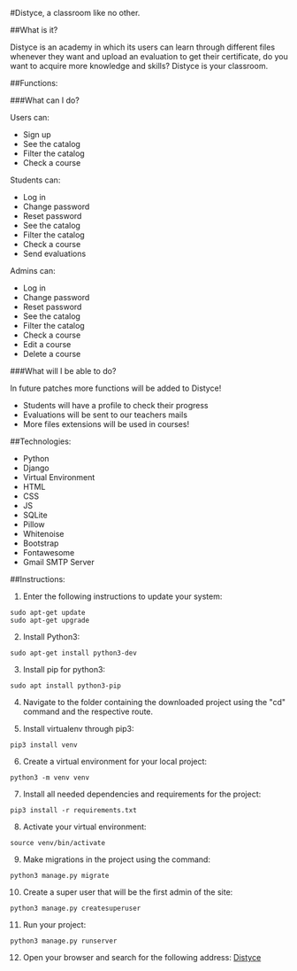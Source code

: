 #Distyce, a classroom like no other.

##What is it?

Distyce is an academy in which its users can learn through different files whenever they want and upload an evaluation to get their certificate, do you want to acquire more knowledge and skills? Distyce is your classroom.

##Functions:

###What can I do?

Users can:
- Sign up
- See the catalog
- Filter the catalog
- Check a course

Students can:
- Log in
- Change password
- Reset password
- See the catalog
- Filter the catalog
- Check a course
- Send evaluations

Admins can:
- Log in
- Change password
- Reset password
- See the catalog
- Filter the catalog
- Check a course
- Edit a course
- Delete a course

###What will I be able to do?

In future patches more functions will be added to Distyce!
- Students will have a profile to check their progress
- Evaluations will be sent to our teachers mails
- More files extensions will be used in courses!

##Technologies:

- Python
- Django
- Virtual Environment
- HTML
- CSS
- JS
- SQLite
- Pillow
- Whitenoise
- Bootstrap
- Fontawesome
- Gmail SMTP Server

##Instructions:

1. Enter the following instructions to update your system:
```
sudo apt-get update
sudo apt-get upgrade
```

2. Install Python3:
```
sudo apt-get install python3-dev
```

3. Install pip for python3:
```
sudo apt install python3-pip
```

4. Navigate to the folder containing the downloaded project using the "cd" command and the respective route.

5. Install virtualenv through pip3:
```
pip3 install venv
```

6. Create a virtual environment for your local project:
```
python3 -m venv venv
```

7. Install all needed dependencies and requirements for the project:
```
pip3 install -r requirements.txt
```

8. Activate your virtual environment:
```
source venv/bin/activate
```

9. Make migrations in the project using the command:
```
python3 manage.py migrate
```

10. Create a super user that will be the first admin of the site:
```
python3 manage.py createsuperuser
```

11. Run your project:
```
python3 manage.py runserver
```

12. Open your browser and search for the following address:
[Distyce](127.0.0.1:8000/)